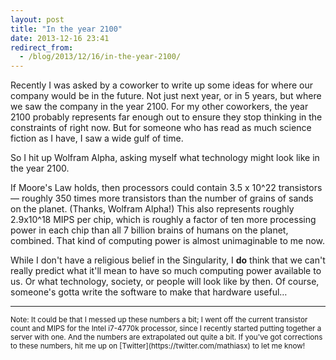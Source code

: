 ```yaml
---
layout: post
title: "In the year 2100"
date: 2013-12-16 23:41
redirect_from:
  - /blog/2013/12/16/in-the-year-2100/
---
```


Recently I was asked by a coworker to write up some ideas for where our company would be in the future. Not just next year, or in 5 years, but where we saw the company in the year 2100. For my other coworkers, the year 2100 probably represents far enough out to ensure they stop thinking in the constraints of right now. But for someone who has read as much science fiction as I have, I saw a wide gulf of time.

So I hit up Wolfram Alpha, asking myself what technology might look like in the year 2100.

If Moore's Law holds, then processors could contain 3.5 x 10^22 transistors &mdash; roughly 350 times more transistors than the number of grains of sands on the planet. (Thanks, Wolfram Alpha!) This also represents roughly 2.9x10^18 MIPS per chip, which is roughly a factor of ten more processing power in each chip than all 7 billion brains of humans on the planet, combined. That kind of computing power is almost unimaginable to me now.

While I don't have a religious belief in the Singularity, I **do** think that we can't really predict what it'll mean to have so much computing power available to us. Or what technology, society, or people will look like by then. Of course, someone's gotta write the software to make that hardware useful…

---

<small>
Note: It could be that I messed up these numbers a bit; I went off the current transistor count and MIPS for the Intel i7-4770k processor, since I recently started putting together a server with one. And the numbers are extrapolated out quite a bit. If you've got corrections to these numbers, hit me up on [Twitter](https://twitter.com/mathiasx) to let me know!
</small>
